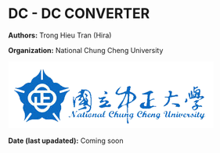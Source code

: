 # DC - DC CONVERTER

**Authors:** Trong Hieu Tran (Hira) 

**Organization:** National Chung Cheng University

![Logo](figure/ccu_logo.png)

**Date (last upadated):** Coming soon
